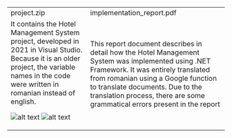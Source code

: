 <table>
  <tr>
    <td>project.zip</td>
  <td>implementation_report.pdf</td>
  </tr>
  <tr>
    <td>
    It contains the Hotel Management System project, developed in 2021 in Visual Studio. Because it is an older project, the variable names in the code were written in romanian instead of english.

![alt text](https://i.imgur.com/2MwGQOr.png)
![alt text](https://i.imgur.com/DKc6xpk.png)

  </td>
  <td>
    This report document describes in detail how the Hotel Management System was implemented using .NET Framework. It was entirely translated from romanian using a Google function to translate documents. Due to the translation process, there are some grammatical errors present in the report
  </td>
  </tr>
</table>
